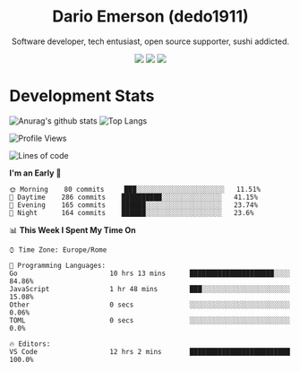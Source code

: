 <div align="center">
  
# Dario Emerson (dedo1911)
Software developer, tech entusiast, open source supporter, sushi addicted.

[![](https://img.shields.io/badge/-Linkedin-informational?style=for-the-badge&logo=linkedin&logoColor=white&color=2867B2)](http://linkedin.com/in/dedo1911)
[![](https://img.shields.io/badge/-Telegram-informational?style=for-the-badge&logo=telegram&logoColor=white&color=0088cc)](https://t.me/dedo1911)
[![](https://img.shields.io/badge/-Facebook-informational?style=for-the-badge&logo=facebook&logoColor=white&color=3b5998)](https://fb.com/dedo1911)

</div>

# Development Stats

![Anurag's github stats](https://github-readme-stats.vercel.app/api?username=dedo1911&count_private=true&show_icons=true&theme=chartreuse-dark)
![Top Langs](https://github-readme-stats.vercel.app/api/top-langs/?username=dedo1911&theme=chartreuse-dark&layout=compact)

<!--START_SECTION:waka-->
![Profile Views](http://img.shields.io/badge/Profile%20Views-9-blue)

![Lines of code](https://img.shields.io/badge/From%20Hello%20World%20I%27ve%20Written-65636%20lines%20of%20code-blue)

**I'm an Early 🐤** 

```text
🌞 Morning    80 commits     ███░░░░░░░░░░░░░░░░░░░░░░   11.51% 
🌆 Daytime    286 commits    ██████████░░░░░░░░░░░░░░░   41.15% 
🌃 Evening    165 commits    ██████░░░░░░░░░░░░░░░░░░░   23.74% 
🌙 Night      164 commits    ██████░░░░░░░░░░░░░░░░░░░   23.6%

```


📊 **This Week I Spent My Time On** 

```text
⌚︎ Time Zone: Europe/Rome

💬 Programming Languages: 
Go                       10 hrs 13 mins      █████████████████████░░░░   84.86% 
JavaScript               1 hr 48 mins        ███░░░░░░░░░░░░░░░░░░░░░░   15.08% 
Other                    0 secs              ░░░░░░░░░░░░░░░░░░░░░░░░░   0.06% 
TOML                     0 secs              ░░░░░░░░░░░░░░░░░░░░░░░░░   0.0%

🔥 Editors: 
VS Code                  12 hrs 2 mins       █████████████████████████   100.0%

```


<!--END_SECTION:waka-->

<!--
**dedo1911/dedo1911** is a ✨ _special_ ✨ repository because its `README.md` (this file) appears on your GitHub profile.

Here are some ideas to get you started:

- 🔭 I’m currently working on ...
- 🌱 I’m currently learning ...
- 👯 I’m looking to collaborate on ...
- 🤔 I’m looking for help with ...
- 💬 Ask me about ...
- 📫 How to reach me: ...
- 😄 Pronouns: ...
- ⚡ Fun fact: ...
-->
